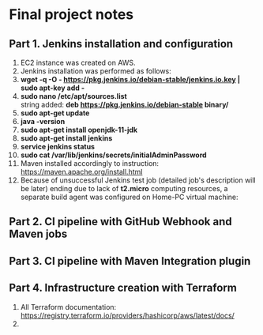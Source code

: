 # Final project notes  

## Part 1. Jenkins installation and configuration  
1. EC2 instance was created on AWS.  
2. Jenkins installation was performed as follows:  
  1. **wget -q -O - https://pkg.jenkins.io/debian-stable/jenkins.io.key | sudo apt-key add -**  
  2. **sudo nano /etc/apt/sources.list**  
	  string added: **deb https://pkg.jenkins.io/debian-stable binary/**  
  3. **sudo apt-get update**  
  4. **java -version**  
  5. **sudo apt-get install openjdk-11-jdk**  
  6. **sudo apt-get install jenkins**  
  7. **service jenkins status**  
  8. **sudo cat /var/lib/jenkins/secrets/initialAdminPassword**  
3. Maven installed accordingly to instruction: https://maven.apache.org/install.html
4. Because of unsuccessful Jenkins test job (detailed job's description will be later) ending due to lack of **t2.micro** computing resources, a separate build agent was configured on Home-PC virtual machine:  


## Part 2. CI pipeline with GitHub Webhook and Maven jobs

## Part 3. CI pipeline with Maven Integration plugin

## Part 4. Infrastructure creation with Terraform  
1. All Terraform documentation:  
https://registry.terraform.io/providers/hashicorp/aws/latest/docs/  
2. 
